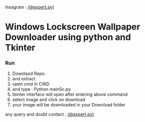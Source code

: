 Insagram : <a href = 'https://www.instagram.com/expert.py'> (@expert.py) </a>


<h1>Windows Lockscreen Wallpaper Downloader using python and Tkinter </h1>

<h3>Run</h3>

1. Downlaod Repo.
2. and extract 
3. open cmd in CWD
4. and type : Python mainSc.py
5. tkinter interface will open after entering above command
6. select image and click on download 
7. your image will be downloaded in your Download folder


any query and doubt contact : <a href = 'https://www.instagram.com/expert.py'> (@expert.py) </a>
